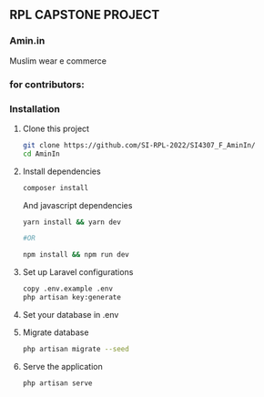 ## RPL CAPSTONE PROJECT
### Amin.in
Muslim wear e commerce

### for contributors: 
### Installation
1. Clone this project
    ```bash
    git clone https://github.com/SI-RPL-2022/SI4307_F_AminIn/
    cd AminIn
    ```
2. Install dependencies
    ```bash
    composer install
    ```
    And javascript dependencies
    ```bash
    yarn install && yarn dev

    #OR

    npm install && npm run dev
    ```

3. Set up Laravel configurations
    ```bash
    copy .env.example .env
    php artisan key:generate
    ```

4. Set your database in .env

5. Migrate database
    ```bash
    php artisan migrate --seed
    ```

6. Serve the application
    ```bash
    php artisan serve
    ```

